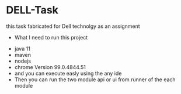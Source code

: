 # DELL-Task
this task fabricated for Dell technolgy as an assignment 
+ What I need to run this project 
- java 11
- maven
- nodejs
- chrome Version 99.0.4844.51
- and you can execute easly using the any ide 
- Then you can run the two module api or ui from runner of the each module   
